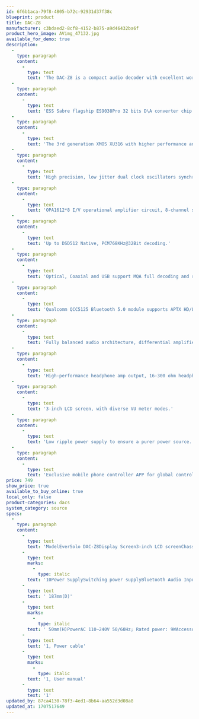 ```yaml
---
id: 6f6b1aca-79f8-4805-b72c-92931d37f38c
blueprint: product
title: DAC-Z8
manufacturer: c3bdaed2-8cf8-4152-b875-a9d46432ba6f
product_hero_image: AVimg_47132.jpg
available_for_demo: true
description:
  -
    type: paragraph
    content:
      -
        type: text
        text: 'The DAC-Z8 is a compact audio decoder with excellent workmanship and high performance. Coming with the 3rd generation of XMOS 316 and ESS flagship ES9038 DAC chip, the decoding formats support up to DSD512, PCM 768Khz@32 bit and MQA full decoding. It has exceptional sound quality, good preamp performance and strong headphone driving force. Rich inputs make the device a good partner of high end headphones and stereo speakers. '
  -
    type: paragraph
    content:
      -
        type: text
        text: 'ESS Sabre flagship ES9038Pro 32 bits D\A converter chip.'
  -
    type: paragraph
    content:
      -
        type: text
        text: 'The 3rd generation XMOS XU316 with higher performance and faster speed.'
  -
    type: paragraph
    content:
      -
        type: text
        text: 'High precision, low jitter dual clock oscillators synchronous processing.'
  -
    type: paragraph
    content:
      -
        type: text
        text: 'OPA1612*8 I/V operational amplifier circuit, 8-channel shunt compensation technology.'
  -
    type: paragraph
    content:
      -
        type: text
        text: 'Up to DSD512 Native, PCM768KHz@32Bit decoding.'
  -
    type: paragraph
    content:
      -
        type: text
        text: 'Optical, Coaxial and USB support MQA full decoding and rendering.'
  -
    type: paragraph
    content:
      -
        type: text
        text: 'Qualcomm QCC5125 Bluetooth 5.0 module supports APTX HD/LDAC protocol.'
  -
    type: paragraph
    content:
      -
        type: text
        text: 'Fully balanced audio architecture, differential amplifier circuit and professional calibration.'
  -
    type: paragraph
    content:
      -
        type: text
        text: 'High-performance headphone amp output, 16-300 ohm headphone driver.'
  -
    type: paragraph
    content:
      -
        type: text
        text: '3-inch LCD screen, with diverse VU meter modes.'
  -
    type: paragraph
    content:
      -
        type: text
        text: 'Low ripple power supply to ensure a purer power source.'
  -
    type: paragraph
    content:
      -
        type: text
        text: 'Exclusive mobile phone controller APP for global control.'
price: 749
show_price: true
available_to_buy_online: true
local_only: false
product-categories: dacs
system_category: source
specs:
  -
    type: paragraph
    content:
      -
        type: text
        text: 'ModelEverSolo DAC-Z8Display Screen3-inch LCD screenChassisAluminum AlloyDACES 9038ProXMOSXMOS XU316OPA ChipOPA1612'
      -
        type: text
        marks:
          -
            type: italic
        text: '10Power SupplySwitching power supplyBluetooth Audio InputQualcomm QCC5125 Bluetooth module, BT5.0, support SBC/AAC/aptX/aptX LL/aptX HD...USB-B/USB-C DAC InputCompatible with Windows (7, 10), Mac, Android and IOS Up to stereo DSD512, PCM 768KHz 32Bit, MQAOPTICAL/COAXIAL Audio InputUp to stereo PCM 192Khz 24Bit, DSD64 Dop,MQAAnalog Audio OutputPreamp output: XLR(balanced)+RCA; Headphone output: 6.3mm single-endedHeadphone Impedance16-300Ω （low gain mode:16-32Ω/high gain mode:32-300Ω）Control MethodsRemote control, Mobile APP control, Knob controlProduct Dimensions270mm(W) '
      -
        type: text
        text: ' 187mm(D)'
      -
        type: text
        marks:
          -
            type: italic
        text: ' 50mm(H)PowerAC 110~240V 50/60Hz; Rated power: 9WAccessoriesRemote control'
      -
        type: text
        text: '1, Power cable'
      -
        type: text
        marks:
          -
            type: italic
        text: '1, User manual'
      -
        type: text
        text: '1'
updated_by: 87ca4130-78f3-4ed1-8b64-aa552d3d08a8
updated_at: 1707517649
---
```

